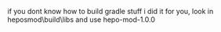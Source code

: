 if you dont know how to build gradle stuff i did it for you, look in heposmod\build\libs and use hepo-mod-1.0.0
